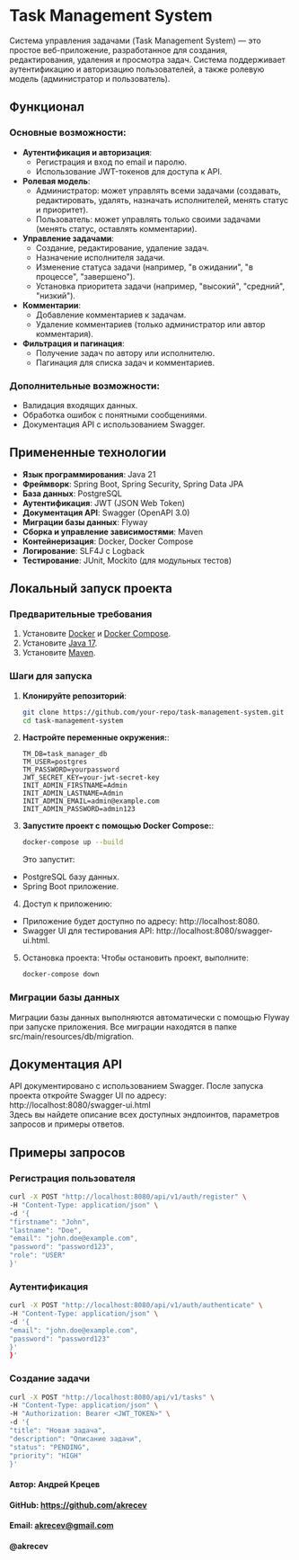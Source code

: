 # Task Management System

Система управления задачами (Task Management System) — это простое веб-приложение, разработанное для создания, редактирования, удаления и просмотра задач. Система поддерживает аутентификацию и авторизацию пользователей, а также ролевую модель (администратор и пользователь).

## Функционал

### Основные возможности:
- **Аутентификация и авторизация**:
   - Регистрация и вход по email и паролю.
   - Использование JWT-токенов для доступа к API.
- **Ролевая модель**:
   - Администратор: может управлять всеми задачами (создавать, редактировать, удалять, назначать исполнителей, менять статус и приоритет).
   - Пользователь: может управлять только своими задачами (менять статус, оставлять комментарии).
- **Управление задачами**:
   - Создание, редактирование, удаление задач.
   - Назначение исполнителя задачи.
   - Изменение статуса задачи (например, "в ожидании", "в процессе", "завершено").
   - Установка приоритета задачи (например, "высокий", "средний", "низкий").
- **Комментарии**:
   - Добавление комментариев к задачам.
   - Удаление комментариев (только администратор или автор комментария).
- **Фильтрация и пагинация**:
   - Получение задач по автору или исполнителю.
   - Пагинация для списка задач и комментариев.

### Дополнительные возможности:
- Валидация входящих данных.
- Обработка ошибок с понятными сообщениями.
- Документация API с использованием Swagger.

## Примененные технологии

- **Язык программирования**: Java 21
- **Фреймворк**: Spring Boot, Spring Security, Spring Data JPA
- **База данных**: PostgreSQL
- **Аутентификация**: JWT (JSON Web Token)
- **Документация API**: Swagger (OpenAPI 3.0)
- **Миграции базы данных**: Flyway
- **Сборка и управление зависимостями**: Maven
- **Контейнеризация**: Docker, Docker Compose
- **Логирование**: SLF4J с Logback
- **Тестирование**: JUnit, Mockito (для модульных тестов)

## Локальный запуск проекта

### Предварительные требования

1. Установите [Docker](https://docs.docker.com/get-docker/) и [Docker Compose](https://docs.docker.com/compose/install/).
2. Установите [Java 17](https://openjdk.org/projects/jdk/17/).
3. Установите [Maven](https://maven.apache.org/install.html).

### Шаги для запуска

1. **Клонируйте репозиторий**:
   ```bash
   git clone https://github.com/your-repo/task-management-system.git
   cd task-management-system
   ```

2. **Настройте переменные окружения:**:
   ```env
   TM_DB=task_manager_db
   TM_USER=postgres  
   TM_PASSWORD=yourpassword  
   JWT_SECRET_KEY=your-jwt-secret-key  
   INIT_ADMIN_FIRSTNAME=Admin  
   INIT_ADMIN_LASTNAME=Admin  
   INIT_ADMIN_EMAIL=admin@example.com  
   INIT_ADMIN_PASSWORD=admin123
   ```
3. **Запустите проект с помощью Docker Compose:**:
   ```bash
   docker-compose up --build
   ```
   Это запустит:
- PostgreSQL базу данных.
- Spring Boot приложение.

4. Доступ к приложению:
- Приложение будет доступно по адресу: http://localhost:8080.
- Swagger UI для тестирования API: http://localhost:8080/swagger-ui.html.

5. Остановка проекта:
   Чтобы остановить проект, выполните:
    ```bash
   docker-compose down
   ```

### Миграции базы данных
Миграции базы данных выполняются автоматически с помощью Flyway при запуске приложения.
Все миграции находятся в папке src/main/resources/db/migration.

## Документация API
API документировано с использованием Swagger. После запуска проекта откройте Swagger UI по адресу:  
http://localhost:8080/swagger-ui.html  
Здесь вы найдете описание всех доступных эндпоинтов, параметров запросов и примеры ответов.

## Примеры запросов

### Регистрация пользователя
   ```bash
curl -X POST "http://localhost:8080/api/v1/auth/register" \
-H "Content-Type: application/json" \
-d '{
  "firstname": "John",
  "lastname": "Doe",
  "email": "john.doe@example.com",
  "password": "password123",
  "role": "USER"
}'
   ```

### Аутентификация
   ```bash
 curl -X POST "http://localhost:8080/api/v1/auth/authenticate" \
-H "Content-Type: application/json" \
-d '{
  "email": "john.doe@example.com",
  "password": "password123"
}'
}'
   ```

### Создание задачи
   ```bash
 curl -X POST "http://localhost:8080/api/v1/tasks" \
-H "Content-Type: application/json" \
-H "Authorization: Bearer <JWT_TOKEN>" \
-d '{
  "title": "Новая задача",
  "description": "Описание задачи",
  "status": "PENDING",
  "priority": "HIGH"
}'
   ```

#### Автор: Андрей Крецев
#### GitHub: https://github.com/akrecev
#### Email: akrecev@gmail.com
#### @akrecev